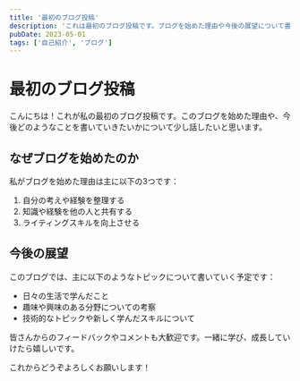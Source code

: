 ```yaml
---
title: '最初のブログ投稿'
description: 'これは最初のブログ投稿です。ブログを始めた理由や今後の展望について書いています。'
pubDate: 2023-05-01
tags: ['自己紹介', 'ブログ']
---
```


# 最初のブログ投稿

こんにちは！これが私の最初のブログ投稿です。このブログを始めた理由や、今後どのようなことを書いていきたいかについて少し話したいと思います。

## なぜブログを始めたのか

私がブログを始めた理由は主に以下の3つです：

1. 自分の考えや経験を整理する
2. 知識や経験を他の人と共有する
3. ライティングスキルを向上させる

## 今後の展望

このブログでは、主に以下のようなトピックについて書いていく予定です：

- 日々の生活で学んだこと
- 趣味や興味のある分野についての考察
- 技術的なトピックや新しく学んだスキルについて

皆さんからのフィードバックやコメントも大歓迎です。一緒に学び、成長していけたら嬉しいです。

これからどうぞよろしくお願いします！